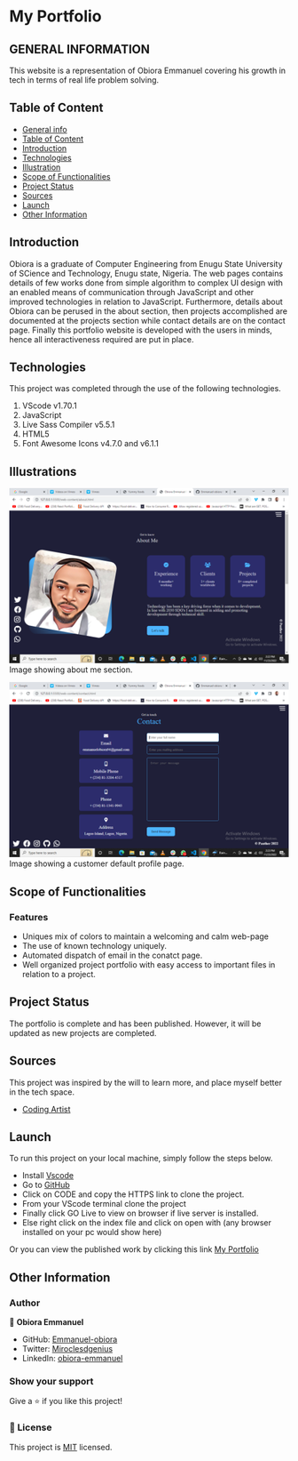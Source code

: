 # My Portfolio

## GENERAL INFORMATION

This website is a representation of Obiora Emmanuel covering his growth in tech in terms of real life problem solving.

## Table of Content

* [General info](#general-information)
* [Table of Content](#table-of-content)
* [Introduction](#introduction)
* [Technologies](#technologies)
* [Illustration](#illustrations)
* [Scope of Functionalities](#scope-of-functionalities)
* [Project Status](#project-status)
* [Sources](#sources)
* [Launch](#launch)
* [Other Information](#other-information)

## Introduction

Obiora is a graduate of Computer Engineering from Enugu State University of SCience and Technology, Enugu state, Nigeria. The web pages contains details of few works done from simple algorithm to complex UI design with an enabled means of communication through JavaScript and other improved technologies in relation to JavaScript. Furthermore, details about Obiora can be perused in the about section, then projects accomplished are documented at the projects section while contact details are on the contact page. Finally this portfolio website is developed with the users in minds, hence all interactiveness required are put in place.  

## Technologies

This project was completed through the use of the following technologies.

1. VScode v1.70.1
2. JavaScript
3. Live Sass Compiler v5.5.1
4. HTML5
5. Font Awesome Icons v4.7.0 and v6.1.1

## Illustrations

![About](./web-content/assets/about-me.png)
Image showing about me section.

![Contact](./web-content/assets/contact.png)
Image showing a customer default profile page.

## Scope of Functionalities

### Features

* Uniques mix of colors to maintain a welcoming and calm web-page
* The use of known technology uniquely.
* Automated dispatch of email in the conatct page.
* Well organized project portfolio with easy access to important files in relation to a project.

## Project Status

The portfolio is complete and has been published. However, it will be updated as new projects are completed.

## Sources

This project was inspired by the will to learn more, and place myself better in the tech space.

* [Coding Artist](https://stackoverflow.com)

## Launch

To run this project on your local machine, simply follow the steps below.

* Install [Vscode](https://code.visualstudio.com/)
* Go to [GitHub](https://github.com/Emmanuel-obiora/Yummy-foods)
* Click on CODE and copy the HTTPS link to clone the project.
* From your VScode terminal clone the project
* Finally click GO Live to view on browser if live server is installed.
* Else right click on the index file and click on open with (any browser installed on your pc would show here)

Or you can view the published work by clicking this link [My Portfolio](https://emmanuel-obiora.github.io/portfolio-about-me-/web-content/)

## Other Information

### Author

👤 **Obiora Emmanuel**

* GitHub: [Emmanuel-obiora](https://github.com/Emmanuel-obiora)
* Twitter: [Miroclesdgenius](https://twitter.com/Miroclesdgenius)
* LinkedIn: [obiora-emmanuel](https://www.linkedin.com/in/obiora-emmanuel-b4935616a/)

### Show your support

Give a ⭐️ if you like this project!

### 📝 License

This project is [MIT](https://docs.github.com/en/github/creating-cloning-and-archiving-repositories/licensing-a-repository) licensed.
